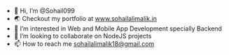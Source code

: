 - 👋 Hi, I’m @Sohail099
- 🌏 Checkout my portfolio at www.sohailalimalik.in
- 👀 I’m interested in Web and Mobile App Development specially Backend
- 💞️ I’m looking to collaborate on NodeJS projects
- 📫 How to reach me sohailalimalik18@gmail.com

<!---
Sohail099/Sohail099 is a ✨ special ✨ repository because its `README.md` (this file) appears on your GitHub profile.
You can click the Preview link to take a look at your changes.
--->

